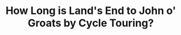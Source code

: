---
layout: community
category: community
title: "How Long is Land's End to John o' Groats by Cycle Touring?"
description: "Lands end John o groats how long is it taking people. I was thinking 2 weeks. My Dad did it in 19 days, camping and hostels. I did it in 9 days... I plan doing it again one day but at a much more leisurely pace. "
isTopLevel: false
isSingleLevel: false
isArticle: false
datePublished: 2022-07-17 09:23:00 +0300
dateModified: 2022-07-17 09:23:00 +0300
published: false
---